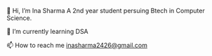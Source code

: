 👋 Hi, I’m Ina Sharma
A 2nd year student persuing Btech in Computer Science.

🌱 I’m currently learning DSA 

📫 How to reach me  inasharma2426@gmail.com

<!---
Coderisa/Coderisa is a ✨ special ✨ repository because its `README.md` (this file) appears on your GitHub profile.
You can click the Preview link to take a look at your changes.
--->
